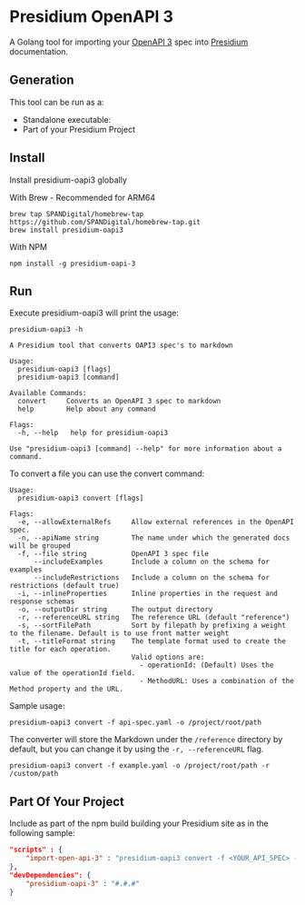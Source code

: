 # Presidium OpenAPI 3

A Golang tool for importing your [OpenAPI 3](https://spec.openapis.org/oas/v3.0.3) spec into 
[Presidium](http://presidium.spandigital.net) documentation.

## Generation

This tool can be run as a:

- Standalone executable:
- Part of your Presidium Project

## Install

Install presidium-oapi3 globally

With Brew - Recommended for ARM64
```shell
brew tap SPANDigital/homebrew-tap https://github.com/SPANDigital/homebrew-tap.git
brew install presidium-oapi3

```

With NPM
```shell
npm install -g presidium-oapi-3
```

## Run

Execute presidium-oapi3 will print the usage:

```shell
presidium-oapi3 -h
```

```text
A Presidium tool that converts OAPI3 spec's to markdown

Usage:
  presidium-oapi3 [flags]
  presidium-oapi3 [command]

Available Commands:
  convert     Converts an OpenAPI 3 spec to markdown
  help        Help about any command

Flags:
  -h, --help   help for presidium-oapi3

Use "presidium-oapi3 [command] --help" for more information about a command.
```

To convert a file you can use the convert command:

```text
Usage:
  presidium-oapi3 convert [flags]

Flags:
  -e, --allowExternalRefs     Allow external references in the OpenAPI spec. 
  -n, --apiName string        The name under which the generated docs will be grouped
  -f, --file string           OpenAPI 3 spec file
      --includeExamples       Include a column on the schema for examples
      --includeRestrictions   Include a column on the schema for restrictions (default true)
  -i, --inlineProperties      Inline properties in the request and response schemas
  -o, --outputDir string      The output directory
  -r, --referenceURL string   The reference URL (default "reference")
  -s, --sortFilePath          Sort by filepath by prefixing a weight to the filename. Default is to use front matter weight
  -t, --titleFormat string    The template format used to create the title for each operation. 
                              Valid options are: 
                                - operationId: (Default) Uses the value of the operationId field.
                                - MethodURL: Uses a combination of the Method property and the URL.
```

Sample usage:
```shell
presidium-oapi3 convert -f api-spec.yaml -o /project/root/path
```

The converter will store the Markdown under the `/reference` directory by default, but you can change it by using the `-r, --referenceURL` flag.
```shell
presidium-oapi3 convert -f example.yaml -o /project/root/path -r /custom/path
```

## Part Of Your Project

Include as part of the npm build building your Presidium site as in the following sample:

```json
"scripts" : {
    "import-open-api-3" : "presidium-oapi3 convert -f <YOUR_API_SPEC> -o <THE_OUTPUT_DIRECTORY> -r <THE_PRESIDIUM_REFERENCE_URL>"
},
"devDependencies": {
    "presidium-oapi-3" : "#.#.#"
}
```
